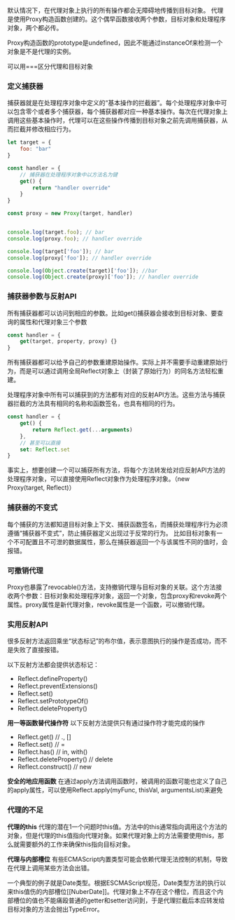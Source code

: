 默认情况下，在代理对象上执行的所有操作都会无障碍地传播到目标对象。
代理是使用Proxy构造函数创建的。这个偶早函数接收两个参数，目标对象和处理程序对象，两个都必传。

Proxy构造函数的prototype是undefined，因此不能通过instanceOf来检测一个对象是不是代理的实例。

可以用===区分代理和目标对象

### 定义捕获器
捕获器就是在处理程序对象中定义的“基本操作的拦截器”。每个处理程序对象中可以包含零个或者多个捕获器，每个捕获器都对应一种基本操作。每次在代理对象上调用这些基本操作时，代理可以在这些操作传播到目标对象之前先调用捕获器，从而拦截并修改相应行为。

```javascript
let target = {
    foo: "bar"
}

const handler = {
    // 捕获器在处理程序对象中以方法名为键
    get() {
        return "handler override"
    }
}

const proxy = new Proxy(target, handler)  


console.log(target.foo); // bar
console.log(proxy.foo); // handler override

console.log(target['foo']); // bar
console.log(proxy['foo']); // handler override

console.log(Object.create(target)['foo']); //bar
console.log(Object.create(proxy)['foo']); // handler override
```

### 捕获器参数与反射API
所有捕获器都可以访问到相应的参数。比如get()捕获器会接收到目标对象、要查询的属性和代理对象三个参数
```javascript
const handler = {
    get(target, property, proxy) {}
}
```

所有捕获器都可以给予自己的参数重建原始操作。实际上并不需要手动重建原始行为，而是可以通过调用全局Reflect对象上（封装了原始行为）的同名方法轻松重建。

处理程序对象中所有可以捕获到的方法都有对应的反射API方法。这些方法与捕获器拦截的方法具有相同的名称和函数签名，也具有相同的行为。
```javascript
const handler = {
    get() {
        return Reflect.get(...arguments)
    },
    // 甚至可以直接
    set: Reflect.set
}
```
事实上，想要创建一个可以捕获所有方法，将每个方法转发给对应反射API方法的处理程序对象，可以直接使用Reflect对象作为处理程序对象。（new Proxy(target, Reflect)）

### 捕获器的不变式
每个捕获的方法都知道目标对象上下文、捕获函数签名，而捕获处理程序行为必须遵循“捕获器不变式”，防止捕获器定义出现过于反常的行为。
比如目标对象有一个不可配置且不可泄的数据属性，那么在捕获器返回一个与该属性不同的值时，会报错。

### 可撤销代理
Proxy也暴露了revocable()方法，支持撤销代理与目标对象的关联。这个方法接收两个参数：目标对象和处理程序对象，返回一个对象，包含proxy和revoke两个属性。proxy属性是新代理对象，revoke属性是一个函数，可以撤销代理。

### 实用反射API
很多反射方法返回乘坐“状态标记”的布尔值，表示意图执行的操作是否成功，而不是失败了直接报错。

以下反射方法都会提供状态标记：
* Reflect.defineProperty()
* Reflect.preventExtensions()
* Reflect.set()
* Reflect.setPrototypeOf()
* Reflect.deleteProperty()

**用一等函数替代操作符**
以下反射方法提供只有通过操作符才能完成的操作
* Reflect.get() // ., []
* Reflect.set() // =
* Reflect.has() // in, with()
* Reflect.deleteProperty() // delete
* Reflect.construct() // new

**安全的地应用函数**
在通过apply方法调用函数时，被调用的函数可能也定义了自己的apply属性，可以使用Reflect.apply(myFunc, thisVal, argumentsList)来避免

### 代理的不足
**代理的this**
代理的潜在1一个问题时this值。方法中的this通常指向调用这个方法的对象，但是代理的this值指向代理对象。如果代理对象上的方法需要使用this，那么就需要额外的工作来确保this指向目标对象。

**代理与内部槽位**
有些ECMAScript内置类型可能会依赖代理无法控制的机制，导致在代理上调用某些方法会出错。

一个典型的例子就是Date类型。根据ESCMAScript规范，Date类型方法的执行以来this值伤的内部槽位\[[NuberDate]]。代理对象上不存在这个槽位，而且这个内部槽位的值也不能痛殴普通的getter和setter访问到，于是代理拦截后本应转发给目标对象的方法会抛出TypeError。
